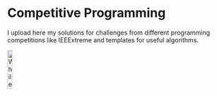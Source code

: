 # Competitive Programming

I upload here my solutions for challenges from different programming competitions like IEEExtreme and templates for useful algorithms.

<img src="https://i.ibb.co/8j304JS/while-alive-eat-sleep-code.png" alt="While-Alive-Eat-Sleep-Code" border="0" height="15%" width="15%">

